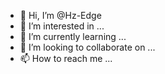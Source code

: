 - 👋 Hi, I’m @Hz-Edge
- 👀 I’m interested in ...
- 🌱 I’m currently learning ...
- 💞️ I’m looking to collaborate on ...
- 📫 How to reach me ...

<!---
Hz-Edge/Hz-Edge is a ✨ special ✨ repository because its `README.md` (this file) appears on your GitHub profile.
You can click the Preview link to take a look at your changes.
--->
